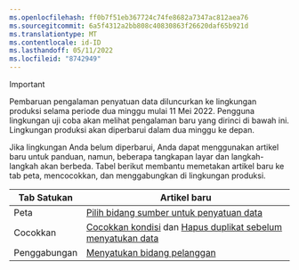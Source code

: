 ```yaml
---
ms.openlocfilehash: ff0b7f51eb367724c74fe8682a7347ac812aea76
ms.sourcegitcommit: 6a5f4312a2bb808c40830863f26620daf65b921d
ms.translationtype: MT
ms.contentlocale: id-ID
ms.lasthandoff: 05/11/2022
ms.locfileid: "8742949"
---
```

> [!IMPORTANT]
> Pembaruan pengalaman penyatuan data diluncurkan ke lingkungan produksi selama periode dua minggu mulai 11 Mei 2022. Pengguna lingkungan uji coba akan melihat pengalaman baru yang dirinci di bawah ini. Lingkungan produksi akan diperbarui dalam dua minggu ke depan.
>
> Jika lingkungan Anda belum diperbarui, Anda dapat menggunakan artikel baru untuk panduan, namun, beberapa tangkapan layar dan langkah-langkah akan berbeda. Tabel berikut membantu memetakan artikel baru ke tab peta, mencocokkan, dan menggabungkan di lingkungan produksi.
>
> Tab Satukan  |Artikel baru  |
> |---------|---------|
> |Peta     |  [Pilih bidang sumber untuk penyatuan data](../map-entities.md)       |
> |Cocokkan     | [Cocokkan kondisi](../match-entities.md) dan [Hapus duplikat sebelum menyatukan data](../remove-duplicates.md)        |
> |Penggabungan     |  [Menyatukan bidang pelanggan](../merge-entities.md)       |
 
